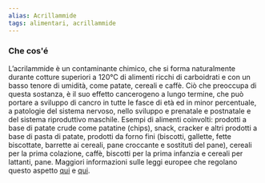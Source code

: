 ```yaml
---
alias: Acrillammide
tags: alimentari, acrillammide
---
```

### Che cos'é
L’acrilammide è un contaminante chimico, che si forma naturalmente durante cotture superiori a 120°C di alimenti ricchi di carboidrati e con un basso tenore di umidità, come patate, cereali e caffè.
Ciò che preoccupa di questa sostanza, è il suo effetto cancerogeno a lungo termine, che può portare a sviluppo di cancro in tutte le fasce di età ed in minor percentuale, a patologie del sistema nervoso, nello sviluppo e prenatale e postnatale e del sistema riproduttivo maschile.
Esempi di alimenti coinvolti: prodotti a base di patate crude come patatine (chips), snack, cracker e altri prodotti a base di pasta di patate, prodotti da forno fini (biscotti, gallette, fette biscottate, barrette ai cereali, pane croccante e sostituti del pane), cereali per la prima colazione, caffè, biscotti per la prima infanzia e cereali per lattanti, pane.
Maggiori informazioni sulle leggi europee che regolano questo aspetto [qui](https://www.efsa.europa.eu/it/topics/topic/acrylamide) e [qui](https://corsihaccpsicurezzalavoro.it/acrilammide).